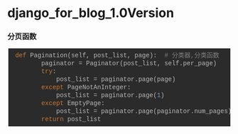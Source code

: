 # django_for_blog_1.0Version

### 分页函数
<div class="output_wrapper" id="output_wrapper_id" style="font-size: 16px; color: rgb(62, 62, 62); line-height: 1.6; word-spacing: 0px; letter-spacing: 0px; font-family: 'Helvetica Neue', Helvetica, 'Hiragino Sans GB', 'Microsoft YaHei', Arial, sans-serif;"><pre style="font-size: inherit; color: inherit; line-height: inherit; margin: 0px; padding: 0px;"><code class="python language-python hljs" style="overflow-wrap: break-word; margin: 0px 2px; line-height: 18px; font-size: 14px; font-weight: normal; word-spacing: 0px; letter-spacing: 0px; font-family: Consolas, Inconsolata, Courier, monospace; border-radius: 0px; overflow-x: auto; padding: 0.5em; background: rgb(43, 43, 43); color: rgb(186, 186, 186); display: block !important; white-space: pre !important; word-wrap: normal !important; word-break: normal !important; overflow: auto !important;">&nbsp;<span class="hljs-function" style="font-size: inherit; color: inherit; line-height: inherit; margin: 0px; padding: 0px; word-wrap: inherit !important; word-break: inherit !important;"><span class="hljs-keyword" style="font-size: inherit; line-height: inherit; margin: 0px; padding: 0px; color: rgb(203, 120, 50); word-wrap: inherit !important; word-break: inherit !important;">def</span>&nbsp;<span class="hljs-title" style="font-size: inherit; color: inherit; line-height: inherit; margin: 0px; padding: 0px; word-wrap: inherit !important; word-break: inherit !important;">Pagination</span><span class="hljs-params" style="font-size: inherit; line-height: inherit; margin: 0px; padding: 0px; color: rgb(185, 185, 185); word-wrap: inherit !important; word-break: inherit !important;">(self,&nbsp;post_list,&nbsp;page)</span>:</span>&nbsp;&nbsp;<span class="hljs-comment" style="font-size: inherit; line-height: inherit; margin: 0px; padding: 0px; color: rgb(127, 127, 127); word-wrap: inherit !important; word-break: inherit !important;">#&nbsp;分类器,分类函数</span><br>&nbsp;&nbsp;&nbsp;&nbsp;&nbsp;&nbsp;&nbsp;&nbsp;paginator&nbsp;=&nbsp;Paginator(post_list,&nbsp;self.per_page)<br>&nbsp;&nbsp;&nbsp;&nbsp;&nbsp;&nbsp;&nbsp;&nbsp;<span class="hljs-keyword" style="font-size: inherit; line-height: inherit; margin: 0px; padding: 0px; color: rgb(203, 120, 50); word-wrap: inherit !important; word-break: inherit !important;">try</span>:<br>&nbsp;&nbsp;&nbsp;&nbsp;&nbsp;&nbsp;&nbsp;&nbsp;&nbsp;&nbsp;&nbsp;&nbsp;post_list&nbsp;=&nbsp;paginator.page(page)<br>&nbsp;&nbsp;&nbsp;&nbsp;&nbsp;&nbsp;&nbsp;&nbsp;<span class="hljs-keyword" style="font-size: inherit; line-height: inherit; margin: 0px; padding: 0px; color: rgb(203, 120, 50); word-wrap: inherit !important; word-break: inherit !important;">except</span>&nbsp;PageNotAnInteger:<br>&nbsp;&nbsp;&nbsp;&nbsp;&nbsp;&nbsp;&nbsp;&nbsp;&nbsp;&nbsp;&nbsp;&nbsp;post_list&nbsp;=&nbsp;paginator.page(<span class="hljs-number" style="font-size: inherit; line-height: inherit; margin: 0px; padding: 0px; color: rgb(104, 150, 186); word-wrap: inherit !important; word-break: inherit !important;">1</span>)<br>&nbsp;&nbsp;&nbsp;&nbsp;&nbsp;&nbsp;&nbsp;&nbsp;<span class="hljs-keyword" style="font-size: inherit; line-height: inherit; margin: 0px; padding: 0px; color: rgb(203, 120, 50); word-wrap: inherit !important; word-break: inherit !important;">except</span>&nbsp;EmptyPage:<br>&nbsp;&nbsp;&nbsp;&nbsp;&nbsp;&nbsp;&nbsp;&nbsp;&nbsp;&nbsp;&nbsp;&nbsp;post_list&nbsp;=&nbsp;paginator.page(paginator.num_pages)<br>&nbsp;&nbsp;&nbsp;&nbsp;&nbsp;&nbsp;&nbsp;&nbsp;<span class="hljs-keyword" style="font-size: inherit; line-height: inherit; margin: 0px; padding: 0px; color: rgb(203, 120, 50); word-wrap: inherit !important; word-break: inherit !important;">return</span>&nbsp;post_list<br></code></pre></div>

